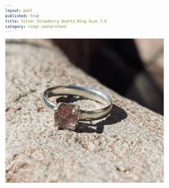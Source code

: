 ```yaml
---
layout: post
published: true
title: Silver Strawberry Quartz Ring Size 7.5
category: rings centerstone
---
```

![halfround_silver_strawberryquartz_7.5.jpg](/images/jewelry/rings/halfround_silver_strawberryquartz_7.5.jpg)



